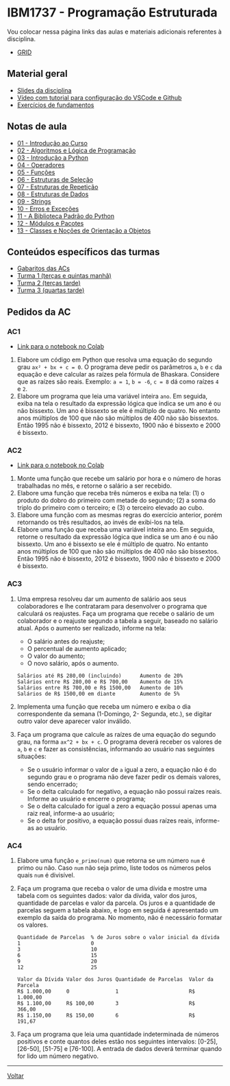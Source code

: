 # IBM1737 - Programação Estruturada

Vou colocar nessa página links das aulas e materiais adicionais referentes à disciplina.

* [GRID](grid.md)

## Material geral

* [Slides da disciplina](/./assets/prog/slides.pdf)
* [Vídeo com tutorial para configuração do VSCode e Github](/./assets/prog/videos/github_vscode.mp4)
* [Exercícios de fundamentos](./exercicios/001-exercicios_fixacao.md)

## Notas de aula

* [01 - Introdução ao Curso](./notas_aula/001-intro_curso.md)
* [02 - Algoritmos e Lógica de Programação](./notas_aula/002-algoritmos.md)
* [03 - Introdução a Python](./notas_aula/003-intro-python.md)
* [04 - Operadores](./notas_aula/004-operacoes.md)
* [05 - Funções](./notas_aula/005-funcoes.md)
* [06 - Estruturas de Seleção](./notas_aula/006-estruturas-selecao.md)
* [07 - Estruturas de Repetição](./notas_aula/007-estruturas-repeticao.md)
* [08 - Estruturas de Dados](./notas_aula/008-estruturas-dados.md)
* [09 - Strings](./notas_aula/009-strings.md)
* [10 - Erros e Exceções](./notas_aula/010-erros-excecoes.md)
* [11 - A Biblioteca Padrão do Python](./notas_aula/011-biblioteca-padrao.md)
* [12 - Módulos e Pacotes](./notas_aula/012-modulos-pacotes.md)
* [13 - Classes e Noções de Orientação a Objetos](./notas_aula/013-intro-oo.md)

## Conteúdos específicos das turmas

* [Gabaritos das ACs](https://github.com/victor0machado/prog-2023.2/tree/main/ac)
* [Turma 1 (terças e quintas manhã)](https://github.com/victor0machado/prog-2023.2/blob/main/turma_1)
* [Turma 2 (terças tarde)](https://github.com/victor0machado/prog-2023.2/blob/main/turma_2)
* [Turma 3 (quartas tarde)](https://github.com/victor0machado/prog-2023.2/blob/main/turma_3)

## Pedidos da AC

### AC1

- [Link para o notebook no Colab](https://colab.research.google.com/drive/1ni28fihtvLauYioHKkyUZyTedNjTCgfY?usp=sharing)

1. Elabore um código em Python que resolva uma equação do segundo grau `ax² + bx + c = 0`. O programa deve pedir os parâmetros `a`, `b` e `c` da equação e deve calcular as raízes pela fórmula de Bhaskara. Considere que as raízes são reais. Exemplo: `a = 1`, `b = -6`, `c = 8` dá como raízes `4` e `2`.
2. Elabore um programa que leia uma variável inteira `ano`. Em seguida, exiba na tela o resultado da expressão lógica que indica se um ano é ou não bissexto. Um ano é bissexto se ele é múltiplo de quatro. No entanto anos múltiplos de 100 que não são múltiplos de 400 não são bissextos. Então 1995 não é bissexto, 2012 é bissexto, 1900 não é bissexto e 2000 é bissexto.

### AC2

- [Link para o notebook no Colab](https://colab.research.google.com/drive/1LB4P43poWJSDps-wFZV49gw9IVlAbDG8?usp=sharing)

1. Monte uma função que recebe um salário por hora e o número de horas trabalhadas no mês, e retorne o salário a ser recebido.
2. Elabore uma função que receba três números e exiba na tela: (1) o produto do dobro do primeiro com metade do segundo; (2) a soma do triplo do primeiro com o terceiro; e (3) o terceiro elevado ao cubo.
3. Elabore uma função com as mesmas regras do exercício anterior, porém retornando os três resultados, ao invés de exibi-los na tela.
4. Elabore uma função que receba uma variável inteira ano. Em seguida, retorne o resultado da expressão lógica que indica se um ano é ou não bissexto. Um ano é bissexto se ele é múltiplo de quatro. No entanto anos múltiplos de 100 que não são múltiplos de 400 não são bissextos. Então 1995 não é bissexto, 2012 é bissexto, 1900 não é bissexto e 2000 é bissexto.

### AC3

1. Uma empresa resolveu dar um aumento de salário aos seus colaboradores e lhe contrataram para desenvolver o programa que calculará os reajustes. Faça um programa que recebe o salário de um colaborador e o reajuste segundo a tabela a seguir, baseado no salário atual. Após o aumento ser realizado, informe na tela:

    * O salário antes do reajuste;
    * O percentual de aumento aplicado;
    * O valor do aumento;
    * O novo salário, após o aumento.

    ```
    Salários até R$ 280,00 (incluindo)      Aumento de 20%
    Salários entre R$ 280,00 e R$ 700,00    Aumento de 15%
    Salários entre R$ 700,00 e R$ 1500,00   Aumento de 10%
    Salários de R$ 1500,00 em diante        Aumento de 5%
    ```
2. Implementa uma função que receba um número e exiba o dia correspondente da semana (1-Domingo, 2- Segunda, etc.), se digitar outro valor deve aparecer valor inválido.
3. Faça um programa que calcule as raízes de uma equação do segundo grau, na forma `ax^2 + bx + c`. O programa deverá receber os valores de `a`, `b` e `c` e fazer as consistências, informando ao usuário nas seguintes situações:

    * Se o usuário informar o valor de `a` igual a zero, a equação não é do segundo grau e o programa não deve fazer pedir os demais valores, sendo encerrado;
    * Se o delta calculado for negativo, a equação não possui raízes reais. Informe ao usuário e encerre o programa;
    * Se o delta calculado for igual a zero a equação possui apenas uma raiz real, informe-a ao usuário;
    * Se o delta for positivo, a equação possui duas raízes reais, informe-as ao usuário.

### AC4

1. Elabore uma função `e_primo(num)` que retorna se um número `num` é primo ou não. Caso `num` não seja primo, liste todos os números pelos quais `num` é divisível.
2. Faça um programa que receba o valor de uma dívida e mostre uma tabela com os seguintes dados: valor da dívida, valor dos juros, quantidade de parcelas e valor da parcela. Os juros e a quantidade de parcelas seguem a tabela abaixo, e logo em seguida é apresentado um exemplo da saída do programa. No momento, não é necessário formatar os valores.

    ```
    Quantidade de Parcelas  % de Juros sobre o valor inicial da dívida
    1                       0
    3                       10
    6                       15
    9                       20
    12                      25
    ```

    ```
    Valor da Dívida Valor dos Juros Quantidade de Parcelas  Valor da Parcela
    R$ 1.000,00     0               1                       R$  1.000,00
    R$ 1.100,00     R$ 100,00       3                       R$    366,00
    R$ 1.150,00     R$ 150,00       6                       R$    191,67
    ```

3. Faça um programa que leia uma quantidade indeterminada de números positivos e conte quantos deles estão nos seguintes intervalos: [0-25], [26-50], [51-75] e [76-100]. A entrada de dados deverá terminar quando for lido um número negativo.

---

[Voltar](https://victor0machado.github.io/)
